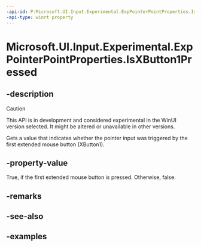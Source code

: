 ```yaml
---
-api-id: P:Microsoft.UI.Input.Experimental.ExpPointerPointProperties.IsXButton1Pressed
-api-type: winrt property
---
```


# Microsoft.UI.Input.Experimental.ExpPointerPointProperties.IsXButton1Pressed

<!--
public bool IsXButton1Pressed { get; }
-->

## -description

> [!CAUTION]
> This API is in development and considered experimental in the WinUI version selected. It might be altered or unavailable in other versions.

Gets a value that indicates whether the pointer input was triggered by the first extended mouse button (XButton1).

## -property-value

True, if the first extended mouse button is pressed. Otherwise, false.

## -remarks

## -see-also

## -examples
